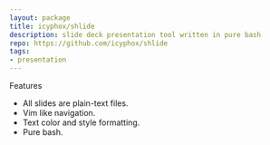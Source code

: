 ```yaml
---
layout: package
title: icyphox/shlide
description: slide deck presentation tool written in pure bash
repo: https://github.com/icyphox/shlide
tags:
- presentation
---
```

Features
* All slides are plain-text files.
* Vim like navigation.
* Text color and style formatting.
* Pure bash.
